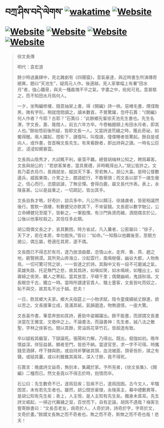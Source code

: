 # བཀྲ་ཤིས་བདེ་ལེགས་	[![wakatime](https://wakatime.com/badge/user/5043ee4a-e361-4607-9d47-d557f2005d05.svg)](https://wakatime.com/@5043ee4a-e361-4607-9d47-d557f2005d05)	[![Website](https://img.shields.io/website?label=&up_color=orange&up_message=Tianchi&url=https%3A%2F%2Fshields.io)](https://tianchi.aliyun.com/home/science/scienceDetail?userId=1095279182618)	[![Website](https://img.shields.io/website?label=&up_color=green&up_message=Yuque&url=https%3A%2F%2Fshields.io)](https://www.yuque.com/ivanaxu)	[![Website](https://img.shields.io/website?label=&up_color=yellow&up_message=Leetcode&url=https%3A%2F%2Fshields.io)](https://leetcode.cn/u/ivanaxu)	[![Website](https://img.shields.io/website?label=&up_color=violet&up_message=AIstudio&url=https%3A%2F%2Fshields.io)](https://aistudio.baidu.com/aistudio/personalcenter/thirdview/979775)	[![Website](https://img.shields.io/website?label=&up_color=red&up_message=Gitee&url=https%3A%2F%2Fshields.io)](https://gitee.com/IvanaXu)
> 徐文長傳
> 
> 明代：袁宏道 
> 
> 餘少時過裏肆中，見北雜劇有《四聲猿》，意氣豪達，與近時書生所演傳奇絕異，題曰“天池生”，疑爲元人作。後適越，見人家單幅上有署“田水月”者，強心鐵骨，與夫一種磊塊不平之氣，字畫之中，宛宛可見。意甚駭之，而不知田水月爲何人。
> 
> 一夕，坐陶編修樓，隨意抽架上書，得《闕編》詩一帙。惡楮毛書，煙煤敗黑，微有字形。稍就燈間讀之，讀未數首，不覺驚躍，忽呼石簣：“《闕編》何人作者？今耶？古耶？”石簣曰：“此餘鄉先輩徐天池先生書也。先生名渭，字文長，嘉、隆間人，前五六年方卒。今卷軸題額上有田水月者，即其人也。”餘始悟前後所疑，皆即文長一人。又當詩道荒穢之時，獲此奇祕，如魘得醒。兩人躍起，燈影下，讀復叫，叫復讀，僮僕睡者皆驚起。餘自是或向人，或作書，皆首稱文長先生。有來看餘者，即出詩與之讀。一時名公巨匠，浸浸知嚮慕雲。
> 
> 文長爲山陰秀才，大試輒不利，豪蕩不羈。總督胡梅林公知之，聘爲幕客。文長與胡公約：“若欲客某者，當具賓禮，非時輒得出入。”胡公皆許之。文長乃葛衣烏巾，長揖就坐，縱談天下事，旁若無人。胡公大喜。是時公督數邊兵，威振東南，介冑之士，膝語蛇行，不敢舉頭；而文長以部下一諸生傲之，信心而行，恣臆談謔，了無忌憚。會得白鹿，屬文長代作表。表上，永陵喜甚。公以是益重之，一切疏記，皆出其手。
> 
> 文長自負才略，好奇計，談兵多中。凡公所以餌汪、徐諸虜者，皆密相議然後行。嘗飲一酒樓，有數健兒亦飲其下，不肯留錢。文長密以數字馳公，公立命縛健兒至麾下，皆斬之，一軍股慄。有沙門負資而穢，酒間偶言於公，公後以他事杖殺之。其信任多此類。
> 
> 胡公既憐文長之才，哀其數困，時方省試，凡入簾者，公密屬曰：“徐子，天下才，若在本房，幸勿脫失。”皆曰：“如命。”一知縣以他羈後至，至期方謁公，偶忘屬，卷適在其房，遂不偶。
> 
> 文長既已不得志於有司，遂乃放浪曲糵，恣情山水，走齊、魯、燕、趙之地，窮覽朔漠。其所見山奔海立，沙起雲行，風鳴樹偃，幽谷大都，人物魚鳥，一切可驚可愕之狀，一一皆達之於詩。其胸中又有一段不可磨滅之氣，英雄失路、托足無門之悲，故其爲詩，如嗔如笑，如水鳴峽，如種出土，如寡婦之夜哭，羈人之寒起。當其放意，平疇千里；偶爾幽峭，鬼語秋墳。文長眼空千古，獨立一時。當時所謂達官貴人、騷士墨客，文長皆叱而奴之，恥不與交，故其名不出于越。悲夫！
> 
> 一日，飲其鄉大夫家。鄉大夫指筵上一小物求賦，陰令童僕續紙丈餘進，欲以苦之。文長援筆立成，竟滿其紙，氣韻遒逸，物無遁情，一座大驚。
> 
> 文長喜作書，筆意奔放如其詩，蒼勁中姿媚躍出。餘不能書，而謬謂文長書決當在王雅宜、文徵仲之上。不論書法，而論書神：先生者，誠八法之散聖，字林之俠客也。間以其餘，旁溢爲花草竹石，皆超逸有致。
> 
> 卒以疑殺其繼室，下獄論死。張陽和力解，乃得出。既出，倔強如初。晚年憤益深，佯狂益甚。顯者至門，皆拒不納。當道官至，求一字不可得。時攜錢至酒肆，呼下隸與飲。或自持斧擊破其頭，血流被面，頭骨皆折，揉之有聲。或槌其囊，或以利錐錐其兩耳，深入寸餘，竟不得死。
> 
> 石簣言：晚歲詩文益奇，無刻本，集藏於家。予所見者，《徐文長集》、《闕編》二種而已。然文長竟以不得志於時，抱憤而卒。
> 
> 石公曰：先生數奇不已，遂爲狂疾；狂疾不已，遂爲囹圄。古今文人，牢騷困苦，未有若先生者也。雖然，胡公間世豪傑，永陵英主，幕中禮數異等，是胡公知有先生矣；表上，人主悅，是人主知有先生矣。獨身未貴耳。先生詩文崛起，一掃近代蕪穢之習，百世而下，自有定論，胡爲不遇哉？梅客生嘗寄餘書曰：“文長吾老友，病奇於人，人奇於詩，詩奇於字，字奇於文，文奇於畫。”餘謂文長無之而不奇者也。無之而不奇，斯無之而不奇也哉！悲夫！
>
